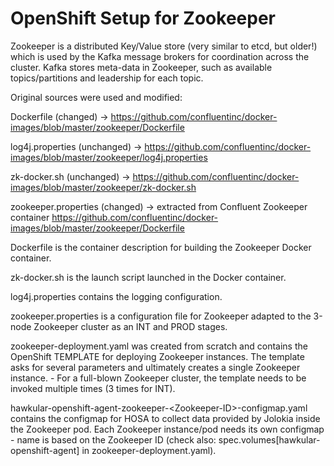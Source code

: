 # OpenShift Setup for Zookeeper

Zookeeper is a distributed Key/Value store (very similar to etcd, but older!) which is used by the Kafka message brokers for coordination across the cluster.
Kafka stores meta-data in Zookeeper, such as available topics/partitions and leadership for each topic.

Original sources were used and modified:

  Dockerfile           (changed)    -> https://github.com/confluentinc/docker-images/blob/master/zookeeper/Dockerfile
  
  log4j.properties     (unchanged)  -> https://github.com/confluentinc/docker-images/blob/master/zookeeper/log4j.properties
  
  zk-docker.sh         (unchanged)  -> https://github.com/confluentinc/docker-images/blob/master/zookeeper/zk-docker.sh
  
  zookeeper.properties (changed)    -> extracted from Confluent Zookeeper container https://github.com/confluentinc/docker-images/blob/master/zookeeper/Dockerfile
  

Dockerfile is the container description for building the Zookeeper Docker container.

zk-docker.sh is the launch script launched in the Docker container.

log4j.properties contains the logging configuration.

zookeeper.properties is a configuration file for Zookeeper adapted to the 3-node Zookeeper cluster as an INT and PROD stages.

zookeeper-deployment.yaml was created from scratch and contains the OpenShift TEMPLATE for deploying Zookeeper instances.
The template asks for several parameters and ultimately creates a single Zookeeper instance. - For a full-blown Zookeeper cluster, the template needs to be invoked multiple times (3 times for INT).

hawkular-openshift-agent-zookeeper-&lt;Zookeeper-ID&gt;-configmap.yaml contains the configmap for HOSA to collect data provided by Jolokia inside the Zookeeper pod. Each Zookeeper instance/pod needs its own configmap - name is based on the Zookeeper ID (check also: spec.volumes[hawkular-openshift-agent] in zookeeper-deployment.yaml). 
